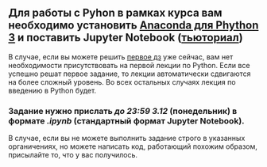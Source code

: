 ## Для работы с Pyhon в рамках курса вам необходимо установить [Anaconda для Phython 3](https://www.anaconda.com/download/) и поставить Jupyter Notebook ([тьюториал](http://jupyter.org/install))

В случае, если вы можете решить [первое дз]() уже сейчас, вам нет необходимости присутствовать на первой лекции по Python. Если все успешно решат первое задание, то лекции автоматически сдвигаются на более сложный уровень. Во всех остальных случаях лекция по введению в Python будет. 

### Задание нужно прислать *до 23:59 3.12* (понедельник) в формате *.ipynb*  (стандартный формат Jupyter Notebook).  

В случае, если вы не можете выполнить задание строго в указанных органичениях, но можете написать код, работающий похожим образом, присылайте то, что у вас получилось. 
